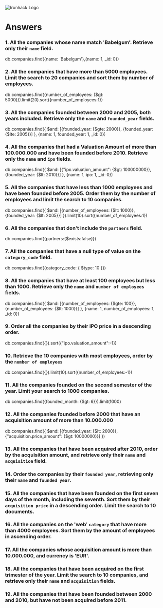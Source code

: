 ![Ironhack Logo](https://i.imgur.com/1QgrNNw.png)

# Answers

### 1. All the companies whose name match 'Babelgum'. Retrieve only their `name` field.

db.companies.find({name: 'Babelgum'},{name: 1, _id: 0})

### 2. All the companies that have more than 5000 employees. Limit the search to 20 companies and sort them by **number of employees**.

db.companies.find({number_of_employees: {$gt: 5000}}).limit(20).sort({number_of_employees:1})

### 3. All the companies founded between 2000 and 2005, both years included. Retrieve only the `name` and `founded_year` fields.

db.companies.find({ $and: [{founded_year: {$gte: 2000}}, {founded_year: {$lte: 2005}}] }, {name: 1, founded_year: 1, _id: 0})

### 4. All the companies that had a Valuation Amount of more than 100.000.000 and have been founded before 2010. Retrieve only the `name` and `ipo` fields.

db.companies.find({ $and: [{"ipo.valuation_amount": {$gt: 100000000}}, {founded_year: {$lt: 2010}}] }, {name: 1, ipo: 1, _id: 0})

### 5. All the companies that have less than 1000 employees and have been founded before 2005. Order them by the number of employees and limit the search to 10 companies.

db.companies.find({ $and: [{number_of_employees: {$lt: 1000}}, {founded_year: {$lt: 2005}}] }).limit(10).sort({number_of_employees:1})

### 6. All the companies that don't include the `partners` field.

db.companies.find({partners:{$exists:false}})

### 7. All the companies that have a null type of value on the `category_code` field.

db.companies.find({category_code: { $type: 10 }})

### 8. All the companies that have at least 100 employees but less than 1000. Retrieve only the `name` and `number of employees` fields.

db.companies.find({ $and: [{number_of_employees: {$gte: 100}}, {number_of_employees: {$lt: 1000}}] }, {name: 1, number_of_employees: 1, _id: 0})

### 9. Order all the companies by their IPO price in a descending order.

db.companies.find({}).sort({"ipo.valuation_amount":-1})

### 10. Retrieve the 10 companies with most employees, order by the `number of employees`

db.companies.find({}).limit(10).sort({number_of_employees:-1})

### 11. All the companies founded on the second semester of the year. Limit your search to 1000 companies.

db.companies.find({founded_month: {$gt: 6}}).limit(1000)

### 12. All the companies founded before 2000 that have an acquisition amount of more than 10.000.000

db.companies.find({ $and: [{founded_year: {$lt: 2000}}, {"acquisition.price_amount": {$gt: 10000000}}] })

### 13. All the companies that have been acquired after 2010, order by the acquisition amount, and retrieve only their `name` and `acquisition` field.

<!-- Your Code Goes Here -->

### 14. Order the companies by their `founded year`, retrieving only their `name` and `founded year`.

<!-- Your Code Goes Here -->

### 15. All the companies that have been founded on the first seven days of the month, including the seventh. Sort them by their `acquisition price` in a descending order. Limit the search to 10 documents.

<!-- Your Code Goes Here -->

### 16. All the companies on the 'web' `category` that have more than 4000 employees. Sort them by the amount of employees in ascending order.

<!-- Your Code Goes Here -->

### 17. All the companies whose acquisition amount is more than 10.000.000, and currency is 'EUR'.

<!-- Your Code Goes Here -->

### 18. All the companies that have been acquired on the first trimester of the year. Limit the search to 10 companies, and retrieve only their `name` and `acquisition` fields.

<!-- Your Code Goes Here -->

### 19. All the companies that have been founded between 2000 and 2010, but have not been acquired before 2011.

<!-- Your Code Goes Here -->
